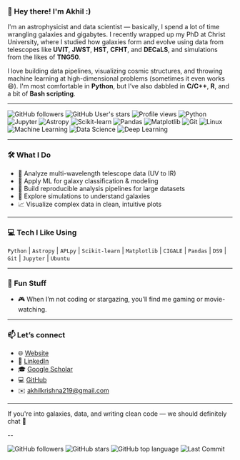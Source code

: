 
### 👋 Hey there! I'm Akhil :)

I'm an astrophysicist and data scientist — basically, I spend a lot of time wrangling galaxies and gigabytes. I recently wrapped up my PhD at Christ University, where I studied how galaxies form and evolve using data from telescopes like **UVIT**, **JWST**, **HST**, **CFHT**, and **DECaLS**, and simulations from the likes of **TNG50**.

I love building data pipelines, visualizing cosmic structures, and throwing machine learning at high-dimensional problems (sometimes it even works 😄). I'm most comfortable in **Python**, but I’ve also dabbled in **C/C++**, **R**, and a bit of **Bash scripting**.

---
![GitHub followers](https://img.shields.io/github/followers/akhilkrishnar0?style=social)
![GitHub User's stars](https://img.shields.io/github/stars/akhilkrishnar0?style=social)
![Profile views](https://komarev.com/ghpvc/?username=akhilkrishnar0&color=blueviolet&style=flat)
![Python](https://img.shields.io/badge/Python-3776AB?style=flat&logo=python&logoColor=white)
![Jupyter](https://img.shields.io/badge/Jupyter-F37626?style=flat&logo=jupyter&logoColor=white)
![Astropy](https://img.shields.io/badge/Astropy-0A1931?style=flat&logo=python&logoColor=white)
![Scikit-learn](https://img.shields.io/badge/scikit--learn-F7931E?style=flat&logo=scikit-learn&logoColor=white)
![Pandas](https://img.shields.io/badge/Pandas-150458?style=flat&logo=pandas&logoColor=white)
![Matplotlib](https://img.shields.io/badge/Matplotlib-11557C?style=flat&logo=plotly&logoColor=white)
![Git](https://img.shields.io/badge/Git-F05032?style=flat&logo=git&logoColor=white)
![Linux](https://img.shields.io/badge/Linux-FCC624?style=flat&logo=linux&logoColor=black)
![Machine Learning](https://img.shields.io/badge/Machine%20Learning-%F0%9F%A7%A0-blue)
![Data Science](https://img.shields.io/badge/Data--Driven-Science-orange)
![Deep Learning](https://img.shields.io/badge/Deep%20Learning-brain-purple)

---

### 🛠️ What I Do
- 🔭 Analyze multi-wavelength telescope data (UV to IR)
- 🤖 Apply ML for galaxy classification & modeling
- 🧪 Build reproducible analysis pipelines for large datasets
- 🧠 Explore simulations to understand galaxies
- 📈 Visualize complex data in clean, intuitive plots

---

### 💻 Tech I Like Using
`Python` | `Astropy` | `APLpy` | `Scikit-learn` | `Matplotlib` | `CIGALE` | `Pandas` | `DS9` | `Git` | `Jupyter` | `Ubuntu`

---

### 🌌 Fun Stuff
- 🎮 When I’m not coding or stargazing, you’ll find me gaming or movie-watching.

---

### 📫 Let’s connect
- 🌐 [Website](https://sites.google.com/res.christuniversity.in/akhilkrishnar/about)  
- 🔗 [LinkedIn](http://www.linkedin.com/in/akhilkrishnar)  
- 🎓 [Google Scholar](https://scholar.google.com/citations?user=iZ4hiU8AAAAJ&hl=en)  
- 💻 [GitHub](https://github.com/akhilkrishnar0)  
- ✉️ akhilkrishna219@gmail.com  

---

If you're into galaxies, data, and writing clean code — we should definitely chat 🚀

--

![GitHub followers](https://img.shields.io/github/followers/akhilkrishnar0?style=social)
![GitHub stars](https://img.shields.io/github/stars/akhilkrishnar0?style=social)
![GitHub top language](https://img.shields.io/github/languages/top/akhilkrishnar0/your-repo-name)
![Last Commit](https://img.shields.io/github/last-commit/akhilkrishnar0/your-repo-name)

